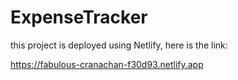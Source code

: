 # ExpenseTracker

this project is deployed using Netlify, here is the link: 

https://fabulous-cranachan-f30d93.netlify.app

